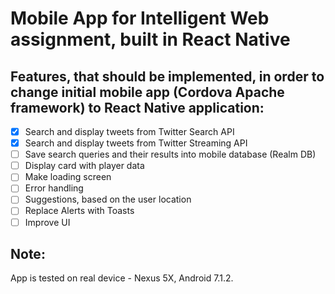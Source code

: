 # Mobile App for Intelligent Web assignment, built in React Native

## Features, that should be implemented, in order to change initial mobile app (Cordova Apache framework) to React Native application:
  - [x] Search and display tweets from Twitter Search API
  - [x] Search and display tweets from Twitter Streaming API
  - [ ] Save search queries and their results into mobile database (Realm DB)
  - [ ] Display card with player data
  - [ ] Make loading screen
  - [ ] Error handling
  - [ ] Suggestions, based on the user location
  - [ ] Replace Alerts with Toasts
  - [ ] Improve UI
 
## Note:
App is tested on real device - Nexus 5X, Android 7.1.2.

